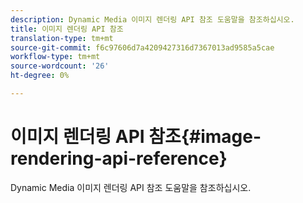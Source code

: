 ```yaml
---
description: Dynamic Media 이미지 렌더링 API 참조 도움말을 참조하십시오.
title: 이미지 렌더링 API 참조
translation-type: tm+mt
source-git-commit: f6c97606d7a4209427316d7367013ad9585a5cae
workflow-type: tm+mt
source-wordcount: '26'
ht-degree: 0%

---
```



# 이미지 렌더링 API 참조{#image-rendering-api-reference}

Dynamic Media 이미지 렌더링 API 참조 도움말을 참조하십시오.

